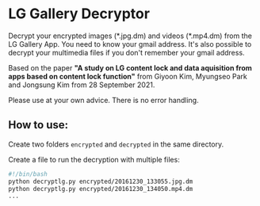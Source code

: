 # LG Gallery Decryptor
Decrypt your encrypted images (\*.jpg.dm) and videos (\*.mp4.dm) from the LG Gallery App. You need to know your gmail address. It's also possible to decrypt your multimedia files if you don't remember your gmail address.

Based on the paper **"A study on LG content lock and data aquisition from apps based on content lock function"** from Giyoon Kim, Myungseo Park and Jongsung Kim from 28 September 2021.

Please use at your own advice. There is no error handling.

## How to use:

Create two folders ```encrypted``` and ```decrypted``` in the same directory.

Create a file to run the decryption with multiple files:

```bash
#!/bin/bash
python decryptlg.py encrypted/20161230_133055.jpg.dm
python decryptlg.py encrypted/20161230_134050.mp4.dm
...
```
